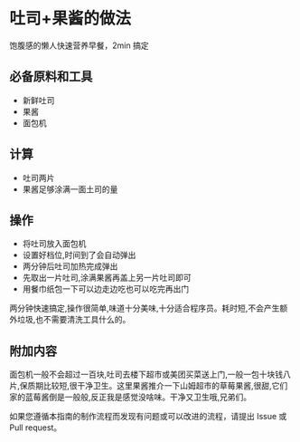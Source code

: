 # 吐司+果酱的做法

饱腹感的懒人快速营养早餐，2min 搞定

## 必备原料和工具

- 新鲜吐司
- 果酱
- 面包机

## 计算

- 吐司两片
- 果酱足够涂满一面土司的量

## 操作

- 将吐司放入面包机
- 设置好档位,时间到了会自动弹出
- 两分钟后吐司加热完成弹出
- 先取出一片吐司,涂满果酱再盖上另一片吐司即可
- 用餐巾纸包一下可以边走边吃也可以吃完再出门

两分钟快速搞定,操作很简单,味道十分美味,十分适合程序员。耗时短,不会产生额外垃圾,也不需要清洗工具什么的。

## 附加内容

面包机一般不会超过一百块,吐司去楼下超市或美团买菜送上门,一般一包十块钱八片,保质期比较短,很干净卫生。这里果酱推介一下山姆超市的草莓果酱,很甜,它们家的蓝莓酱倒是一般般,反正我是感觉没啥味。干净又卫生哦,兄弟们。

如果您遵循本指南的制作流程而发现有问题或可以改进的流程，请提出 Issue 或 Pull request。
